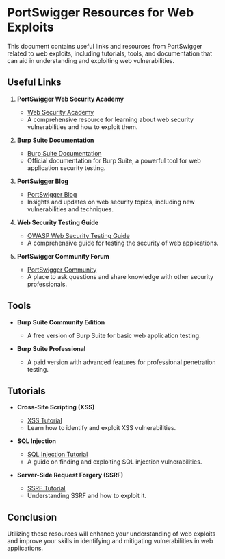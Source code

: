 # PortSwigger Resources for Web Exploits

This document contains useful links and resources from PortSwigger related to web exploits, including tutorials, tools, and documentation that can aid in understanding and exploiting web vulnerabilities.

## Useful Links

1. **PortSwigger Web Security Academy**
   - [Web Security Academy](https://portswigger.net/web-security)
   - A comprehensive resource for learning about web security vulnerabilities and how to exploit them.

2. **Burp Suite Documentation**
   - [Burp Suite Documentation](https://portswigger.net/burp/documentation)
   - Official documentation for Burp Suite, a powerful tool for web application security testing.

3. **PortSwigger Blog**
   - [PortSwigger Blog](https://portswigger.net/blog)
   - Insights and updates on web security topics, including new vulnerabilities and techniques.

4. **Web Security Testing Guide**
   - [OWASP Web Security Testing Guide](https://owasp.org/www-project-web-security-testing-guide/)
   - A comprehensive guide for testing the security of web applications.

5. **PortSwigger Community Forum**
   - [PortSwigger Community](https://forum.portswigger.net/)
   - A place to ask questions and share knowledge with other security professionals.

## Tools

- **Burp Suite Community Edition**
  - A free version of Burp Suite for basic web application testing.

- **Burp Suite Professional**
  - A paid version with advanced features for professional penetration testing.

## Tutorials

- **Cross-Site Scripting (XSS)**
  - [XSS Tutorial](https://portswigger.net/web-security/cross-site-scripting)
  - Learn how to identify and exploit XSS vulnerabilities.

- **SQL Injection**
  - [SQL Injection Tutorial](https://portswigger.net/web-security/sql-injection)
  - A guide on finding and exploiting SQL injection vulnerabilities.

- **Server-Side Request Forgery (SSRF)**
  - [SSRF Tutorial](https://portswigger.net/web-security/ssrf)
  - Understanding SSRF and how to exploit it.

## Conclusion

Utilizing these resources will enhance your understanding of web exploits and improve your skills in identifying and mitigating vulnerabilities in web applications.